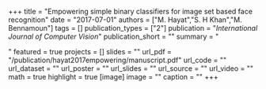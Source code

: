 +++
title = "Empowering simple binary classifiers for image set based face recognition"
date = "2017-07-01"
authors = ["M. Hayat","S. H Khan","M. Bennamoun"]
tags = []
publication_types = ["2"]
publication = "_International Journal of Computer Vision_"
publication_short = ""
summary = "<p style='text-align: justify;'> </p>"
featured = true
projects = []
slides = ""
url_pdf = "/publication/hayat2017empowering/manuscript.pdf"
url_code = ""
url_dataset = ""
url_poster = ""
url_slides = ""
url_source = ""
url_video = ""
math = true
highlight = true
[image]
image = ""
caption = ""
+++

